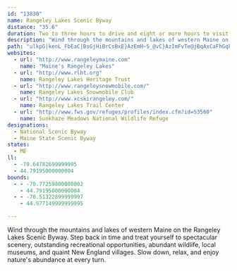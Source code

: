 ```yaml
---
id: "13830"
name: Rangeley Lakes Scenic Byway
distance: "35.6"
duration: Two to three hours to drive and eight or more hours to visit this byway
description: "Wind through the mountains and lakes of western Maine on the Rangeley Lakes Scenic Byway. Step back in time and treat yourself to spectacular scenery, outstanding recreational opportunities, abundant wildlife, local museums, and quaint New England villages. Slow down, relax, and enjoy nature's abundance at every turn."
path: "ulkpG|kenL_FbEaC|BsGjHiBrCsBxE}AzEmH~S_@vC}AzImFvTe@jBqAxCaFhGqF`M}@xAuBtCwBrDmFrHuFrGuAdCsCfG_C~BcClBsChBwB|C{@zBgBlIyBrFcBfFcFxKi@fBKlC?fBTrC`@zAp@dBfH~Oj@lBR`DCz@QbB]rA_AnBkKrOyAfBsA|@u@LqBJoGq@}BKmALu@\\s@l@yExI}CfHYfBo@fHi@dCcAzBeApBsAlBmCxCmAfAgC`AqBPmCk@{@_@cB_B}IeRk@}@w@{@y@e@wAa@aDFkA^kEnDeGlHmDjHyArDc@`Bo@`F}@~AyBrC_A~@s@`@mK\\sAEoBMaG_B_Ak@}@s@aDkDaBuA{YoOiAkAo@_AmBsEoA_Cy@gAsA{@yAEiTnGmE|@wECuAMsOaD{NqDeGkAaAAc@DcDx@mRfGqAl@y@p@y@nAiEpM}MjWkDlD_C`BcGdBacAvSsAHiCQsBs@iAy@mCkCyDgEgBaB_C}@gASoAG_a@@kAHsBr@sC`BkKfIcDfBkJ~C_Ad@wA`B{@jBm@`DEdDN`CnAbJH|A?rBUdDs@nBYh@}AfBuA`AsGjDy@n@aAxAaApCWzAQrBDlNOdBs@lFoD|SgDfKwCbIeAxBaFfH_E~E}DrCyQbGaCbAaB`AqGlFyAdBeGhJeB|BmItHeH|FiFpC}C~@}Dj@sB?yC_@}B_AmAy@{KyFqL_HoBa@yC?sBj@yAt@{GnEwExCsCbBm@Ti@PeAT}@LW@eAFe@F}ATwCXkDJcHdAoBf@aUhHmKbEeLrFaMzHwFnEgHxGyEnFqBlCcBlCiB~CkMfWcC|DyBhCsFvEuH~DdAuH?sCG_AsBuGmAkCyC{Do@_CIqAb@}HhDyd@LwES}E}@sEqF_NcE}HcFmIcBkD_@{A_@mCy@aK}@mScCqNqAgFiAqCo@gA_IgIyAsBcAsBoA_Ei@aEcBsXWmNPqj@JiC|AoRTyArBeHrA{Bx@_Ar@y@x@g@jN{G|@y@hBiCh@{Af@{Cx@kHzC{`@xAgOlEmRn@{DJmEQmH?iEJcD|Duf@BgDsBk]iB{QS}IBsYxCwv@bAcPh@mKf@ySRq_@X{HX_DPw@\\aAbA}AtHuJtDmGl@c@d@QxVaF`D_@jMQpG?rEg@jNsCjMsBvT{H~E_CjD_ClEgCtFeAzCYvEeAjCgAdCeB~CgEzJoLpIyKtBuDxAmEdG}Vz@kCnAmCrScUlJwNj@_AX[nE}CrDuC~@u@pIcG`Cy@lEs@xC]`B?pAFhAXnN~ErEFtAGvBg@pHeClGkBh@G`FExDv@xQrHfFz@vJd@rB@~Cg@pFyAlEgD|B_D|FcK|CeDhGmDlBaBrByDbFoS`CkIbC}EnCyEl@sAnAsEZuCHsCYyGe@aFYsE?wDbA}S?kAEaDs@iLO{No@mGqEiSiA{FiCwOmGyn@iSmlAIeBEgDTmG~@mFlByGpI_ZrAkD`BkB|Ay@p@ShAKlADpCh@zDhAjE|BvAPz@QnAw@j@aA\\sAFe@XoDTgAzAkCdB_A|B?nDz@vCJ`Cm@xB{BbE}Et@_B\\kA~@}CbBoFrAsDpGeJb@_@x@e@nBm@|D_A|EUtAe@lAq@xLiJ|HkHdC{CdG{In@s@rB_B`GsCtAe@p@Al@FfAr@n@lAx@xHr@dB|@n@j@Jt@Gl@Yf@k@`@y@hCoIt@}CrA{Gr@yBnAaC|HoKrAeCh@sBZyB\\{Fb@sC"
websites:
  - url: "http://www.rangeleymaine.com"
    name: "Maine's Rangeley Lakes"
  - url: "http://www.rlht.org"
    name: Rangeley Lakes Heritage Trust
  - url: "http://www.rangeleysnowmobile.com/"
    name: Rangeley Lakes Snowmobile Club
  - url: "http://www.xcskirangeley.com/"
    name: Rangeley Lakes Trail Center
  - url: "http://www.fws.gov/refuges/profiles/index.cfm?id=53560"
    name: Sunkhaze Meadows National Wildlife Refuge
designations:
  - National Scenic Byway
  - Maine State Scenic Byway
states:
  - ME
ll:
  - -70.64782699999995
  - 44.79195000000004
bounds:
  - - -70.77259800000002
    - 44.79195000000004
  - - -70.51322899999997
    - 44.977149999999995

---
```


Wind through the mountains and lakes of western Maine on the Rangeley Lakes Scenic Byway. Step back in time and treat yourself to spectacular scenery, outstanding recreational opportunities, abundant wildlife, local museums, and quaint New England villages. Slow down, relax, and enjoy nature's abundance at every turn.
